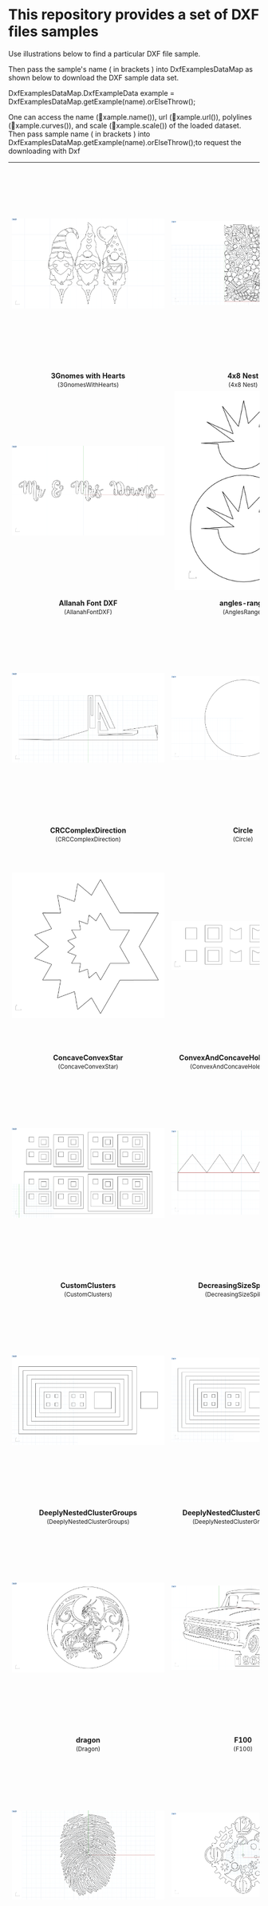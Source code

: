 # This repository provides a set of DXF files samples

Use illustrations below to find a particular DXF file sample.

Then pass the sample's name ( in brackets ) into DxfExamplesDataMap as shown below to download the DXF sample data set.

DxfExamplesDataMap.DxfExampleData example = DxfExamplesDataMap.getExample(name).orElseThrow();

One can access the name (xample.name()), url (xample.url()), polylines (xample.curves()), and scale (xample.scale()) of the loaded dataset.
Then pass sample name ( in brackets ) into DxfExamplesDataMap.getExample(name).orElseThrow();to request the downloading with Dxf

<table>
<tr>
    <td align="center" valign="bottom" style="width:50%">
      <div style="height:400px; display:flex; align-items:center; justify-content:center">
        <img src="https://raw.githubusercontent.com/ivanshuba/dxf-samples/master/3GnomesWithHearts/3Gnomes%20with%20Hearts.png" alt="3Gnomes with Hearts" style="max-height:400px; max-width:100%; object-fit:contain">
      </div>
      <br>
      <b>3Gnomes with Hearts</b><br>
      <small>(3GnomesWithHearts)</small>
    </td>
    <td align="center" valign="bottom" style="width:50%">
      <div style="height:400px; display:flex; align-items:center; justify-content:center">
        <img src="https://raw.githubusercontent.com/ivanshuba/dxf-samples/master/4x8%20Nest/4x8%20Nest.png" alt="4x8 Nest" style="max-height:400px; max-width:100%; object-fit:contain">
      </div>
      <br>
      <b>4x8 Nest</b><br>
      <small>(4x8 Nest)</small>
    </td>
</tr>
<tr>
    <td align="center" valign="bottom" style="width:50%">
      <div style="height:400px; display:flex; align-items:center; justify-content:center">
        <img src="https://raw.githubusercontent.com/ivanshuba/dxf-samples/master/AllanahFontDXF/Allanah%20Font%20DXF.png" alt="Allanah Font DXF" style="max-height:400px; max-width:100%; object-fit:contain">
      </div>
      <br>
      <b>Allanah Font DXF</b><br>
      <small>(AllanahFontDXF)</small>
    </td>
    <td align="center" valign="bottom" style="width:50%">
      <div style="height:400px; display:flex; align-items:center; justify-content:center">
        <img src="https://raw.githubusercontent.com/ivanshuba/dxf-samples/master/AnglesRange/angles-range.png" alt="angles-range" style="max-height:400px; max-width:100%; object-fit:contain">
      </div>
      <br>
      <b>angles-range</b><br>
      <small>(AnglesRange)</small>
    </td>
</tr>
<tr>
    <td align="center" valign="bottom" style="width:50%">
      <div style="height:400px; display:flex; align-items:center; justify-content:center">
        <img src="https://raw.githubusercontent.com/ivanshuba/dxf-samples/master/CRCComplexDirection/CRCComplexDirection.png" alt="CRCComplexDirection" style="max-height:400px; max-width:100%; object-fit:contain">
      </div>
      <br>
      <b>CRCComplexDirection</b><br>
      <small>(CRCComplexDirection)</small>
    </td>
    <td align="center" valign="bottom" style="width:50%">
      <div style="height:400px; display:flex; align-items:center; justify-content:center">
        <img src="https://raw.githubusercontent.com/ivanshuba/dxf-samples/master/Circle/Circle.png" alt="Circle" style="max-height:400px; max-width:100%; object-fit:contain">
      </div>
      <br>
      <b>Circle</b><br>
      <small>(Circle)</small>
    </td>
</tr>
<tr>
    <td align="center" valign="bottom" style="width:50%">
      <div style="height:400px; display:flex; align-items:center; justify-content:center">
        <img src="https://raw.githubusercontent.com/ivanshuba/dxf-samples/master/ConcaveConvexStar/ConcaveConvexStar.png" alt="ConcaveConvexStar" style="max-height:400px; max-width:100%; object-fit:contain">
      </div>
      <br>
      <b>ConcaveConvexStar</b><br>
      <small>(ConcaveConvexStar)</small>
    </td>
    <td align="center" valign="bottom" style="width:50%">
      <div style="height:400px; display:flex; align-items:center; justify-content:center">
        <img src="https://raw.githubusercontent.com/ivanshuba/dxf-samples/master/ConvexAndConcaveHolesAndIslands/ConvexAndConcaveHolesAndIslands.png" alt="ConvexAndConcaveHolesAndIslands" style="max-height:400px; max-width:100%; object-fit:contain">
      </div>
      <br>
      <b>ConvexAndConcaveHolesAndIslands</b><br>
      <small>(ConvexAndConcaveHolesAndIslands)</small>
    </td>
</tr>
<tr>
    <td align="center" valign="bottom" style="width:50%">
      <div style="height:400px; display:flex; align-items:center; justify-content:center">
        <img src="https://raw.githubusercontent.com/ivanshuba/dxf-samples/master/CustomClusters/CustomClusters.png" alt="CustomClusters" style="max-height:400px; max-width:100%; object-fit:contain">
      </div>
      <br>
      <b>CustomClusters</b><br>
      <small>(CustomClusters)</small>
    </td>
    <td align="center" valign="bottom" style="width:50%">
      <div style="height:400px; display:flex; align-items:center; justify-content:center">
        <img src="https://raw.githubusercontent.com/ivanshuba/dxf-samples/master/DecreasingSizeSpikeBand/DecreasingSizeSpikeBand.png" alt="DecreasingSizeSpikeBand" style="max-height:400px; max-width:100%; object-fit:contain">
      </div>
      <br>
      <b>DecreasingSizeSpikeBand</b><br>
      <small>(DecreasingSizeSpikeBand)</small>
    </td>
</tr>
<tr>
    <td align="center" valign="bottom" style="width:50%">
      <div style="height:400px; display:flex; align-items:center; justify-content:center">
        <img src="https://raw.githubusercontent.com/ivanshuba/dxf-samples/master/DeeplyNestedClusterGroups/DeeplyNestedClusterGroups.png" alt="DeeplyNestedClusterGroups" style="max-height:400px; max-width:100%; object-fit:contain">
      </div>
      <br>
      <b>DeeplyNestedClusterGroups</b><br>
      <small>(DeeplyNestedClusterGroups)</small>
    </td>
    <td align="center" valign="bottom" style="width:50%">
      <div style="height:400px; display:flex; align-items:center; justify-content:center">
        <img src="https://raw.githubusercontent.com/ivanshuba/dxf-samples/master/DeeplyNestedClusterGroups_Holes/DeeplyNestedClusterGroups_Holes.png" alt="DeeplyNestedClusterGroups_Holes" style="max-height:400px; max-width:100%; object-fit:contain">
      </div>
      <br>
      <b>DeeplyNestedClusterGroups_Holes</b><br>
      <small>(DeeplyNestedClusterGroups_Holes)</small>
    </td>
</tr>
<tr>
    <td align="center" valign="bottom" style="width:50%">
      <div style="height:400px; display:flex; align-items:center; justify-content:center">
        <img src="https://raw.githubusercontent.com/ivanshuba/dxf-samples/master/Dragon/dragon.png" alt="dragon" style="max-height:400px; max-width:100%; object-fit:contain">
      </div>
      <br>
      <b>dragon</b><br>
      <small>(Dragon)</small>
    </td>
    <td align="center" valign="bottom" style="width:50%">
      <div style="height:400px; display:flex; align-items:center; justify-content:center">
        <img src="https://raw.githubusercontent.com/ivanshuba/dxf-samples/master/F100/F100.png" alt="F100" style="max-height:400px; max-width:100%; object-fit:contain">
      </div>
      <br>
      <b>F100</b><br>
      <small>(F100)</small>
    </td>
</tr>
<tr>
    <td align="center" valign="bottom" style="width:50%">
      <div style="height:400px; display:flex; align-items:center; justify-content:center">
        <img src="https://raw.githubusercontent.com/ivanshuba/dxf-samples/master/FINGERPRINT/FINGERPRINT.png" alt="FINGERPRINT" style="max-height:400px; max-width:100%; object-fit:contain">
      </div>
      <br>
      <b>FINGERPRINT</b><br>
      <small>(FINGERPRINT)</small>
    </td>
    <td align="center" valign="bottom" style="width:50%">
      <div style="height:400px; display:flex; align-items:center; justify-content:center">
        <img src="https://raw.githubusercontent.com/ivanshuba/dxf-samples/master/FogaskerekClock/Fogaskerek_Clock.png" alt="Fogaskerek_Clock" style="max-height:400px; max-width:100%; object-fit:contain">
      </div>
      <br>
      <b>Fogaskerek_Clock</b><br>
      <small>(FogaskerekClock)</small>
    </td>
</tr>
<tr>
    <td align="center" valign="bottom" style="width:50%">
      <div style="height:400px; display:flex; align-items:center; justify-content:center">
        <img src="https://raw.githubusercontent.com/ivanshuba/dxf-samples/master/FourSeparateClusters/FourSeparateClusters.png" alt="FourSeparateClusters" style="max-height:400px; max-width:100%; object-fit:contain">
      </div>
      <br>
      <b>FourSeparateClusters</b><br>
      <small>(FourSeparateClusters)</small>
    </td>
    <td align="center" valign="bottom" style="width:50%">
      <div style="height:400px; display:flex; align-items:center; justify-content:center">
        <img src="https://raw.githubusercontent.com/ivanshuba/dxf-samples/master/FullEllipse/full_ellipse.png" alt="full_ellipse" style="max-height:400px; max-width:100%; object-fit:contain">
      </div>
      <br>
      <b>full_ellipse</b><br>
      <small>(FullEllipse)</small>
    </td>
</tr>
<tr>
    <td align="center" valign="bottom" style="width:50%">
      <div style="height:400px; display:flex; align-items:center; justify-content:center">
        <img src="https://raw.githubusercontent.com/ivanshuba/dxf-samples/master/Gather3/Gather3.png" alt="Gather3" style="max-height:400px; max-width:100%; object-fit:contain">
      </div>
      <br>
      <b>Gather3</b><br>
      <small>(Gather3)</small>
    </td>
    <td align="center" valign="bottom" style="width:50%">
      <div style="height:400px; display:flex; align-items:center; justify-content:center">
        <img src="https://raw.githubusercontent.com/ivanshuba/dxf-samples/master/Gear/Gear.png" alt="Gear" style="max-height:400px; max-width:100%; object-fit:contain">
      </div>
      <br>
      <b>Gear</b><br>
      <small>(Gear)</small>
    </td>
</tr>
<tr>
    <td align="center" valign="bottom" style="width:50%">
      <div style="height:400px; display:flex; align-items:center; justify-content:center">
        <img src="https://raw.githubusercontent.com/ivanshuba/dxf-samples/master/GradualAngleChange/gradual-angle-change.png" alt="gradual-angle-change" style="max-height:400px; max-width:100%; object-fit:contain">
      </div>
      <br>
      <b>gradual-angle-change</b><br>
      <small>(GradualAngleChange)</small>
    </td>
    <td align="center" valign="bottom" style="width:50%">
      <div style="height:400px; display:flex; align-items:center; justify-content:center">
        <img src="https://raw.githubusercontent.com/ivanshuba/dxf-samples/master/HorseFarmNoFence/HorseFarmNoFence.png" alt="HorseFarmNoFence" style="max-height:400px; max-width:100%; object-fit:contain">
      </div>
      <br>
      <b>HorseFarmNoFence</b><br>
      <small>(HorseFarmNoFence)</small>
    </td>
</tr>
<tr>
    <td align="center" valign="bottom" style="width:50%">
      <div style="height:400px; display:flex; align-items:center; justify-content:center">
        <img src="https://raw.githubusercontent.com/ivanshuba/dxf-samples/master/IncreasingSizeFitTest/IncreasingSizeFitTest.png" alt="IncreasingSizeFitTest" style="max-height:400px; max-width:100%; object-fit:contain">
      </div>
      <br>
      <b>IncreasingSizeFitTest</b><br>
      <small>(IncreasingSizeFitTest)</small>
    </td>
    <td align="center" valign="bottom" style="width:50%">
      <div style="height:400px; display:flex; align-items:center; justify-content:center">
        <img src="https://raw.githubusercontent.com/ivanshuba/dxf-samples/master/InterestingCusps/interesting-cusps.png" alt="interesting-cusps" style="max-height:400px; max-width:100%; object-fit:contain">
      </div>
      <br>
      <b>interesting-cusps</b><br>
      <small>(InterestingCusps)</small>
    </td>
</tr>
<tr>
    <td align="center" valign="bottom" style="width:50%">
      <div style="height:400px; display:flex; align-items:center; justify-content:center">
        <img src="https://raw.githubusercontent.com/ivanshuba/dxf-samples/master/InwardArcBox/InwardArcBox.png" alt="InwardArcBox" style="max-height:400px; max-width:100%; object-fit:contain">
      </div>
      <br>
      <b>InwardArcBox</b><br>
      <small>(InwardArcBox)</small>
    </td>
    <td align="center" valign="bottom" style="width:50%">
      <div style="height:400px; display:flex; align-items:center; justify-content:center">
        <img src="https://raw.githubusercontent.com/ivanshuba/dxf-samples/master/JingleBellBlank/jinglebell%20blank.png" alt="jinglebell blank" style="max-height:400px; max-width:100%; object-fit:contain">
      </div>
      <br>
      <b>jinglebell blank</b><br>
      <small>(JingleBellBlank)</small>
    </td>
</tr>
<tr>
    <td align="center" valign="bottom" style="width:50%">
      <div style="height:400px; display:flex; align-items:center; justify-content:center">
        <img src="https://raw.githubusercontent.com/ivanshuba/dxf-samples/master/LargerLinearSelfIntersection/LargerLinearSelfIntersection.png" alt="LargerLinearSelfIntersection" style="max-height:400px; max-width:100%; object-fit:contain">
      </div>
      <br>
      <b>LargerLinearSelfIntersection</b><br>
      <small>(LargerLinearSelfIntersection)</small>
    </td>
    <td align="center" valign="bottom" style="width:50%">
      <div style="height:400px; display:flex; align-items:center; justify-content:center">
        <img src="https://raw.githubusercontent.com/ivanshuba/dxf-samples/master/Minimal-intersection-two-squares/Minimal-intersection-two-squares.png" alt="Minimal-intersection-two-squares" style="max-height:400px; max-width:100%; object-fit:contain">
      </div>
      <br>
      <b>Minimal-intersection-two-squares</b><br>
      <small>(Minimal-intersection-two-squares)</small>
    </td>
</tr>
<tr>
    <td align="center" valign="bottom" style="width:50%">
      <div style="height:400px; display:flex; align-items:center; justify-content:center">
        <img src="https://raw.githubusercontent.com/ivanshuba/dxf-samples/master/NestTest/NestTest.png" alt="NestTest" style="max-height:400px; max-width:100%; object-fit:contain">
      </div>
      <br>
      <b>NestTest</b><br>
      <small>(NestTest)</small>
    </td>
    <td align="center" valign="bottom" style="width:50%">
      <div style="height:400px; display:flex; align-items:center; justify-content:center">
        <img src="https://raw.githubusercontent.com/ivanshuba/dxf-samples/master/NestedClusterGroups/NestedClusterGroups.png" alt="NestedClusterGroups" style="max-height:400px; max-width:100%; object-fit:contain">
      </div>
      <br>
      <b>NestedClusterGroups</b><br>
      <small>(NestedClusterGroups)</small>
    </td>
</tr>
<tr>
    <td align="center" valign="bottom" style="width:50%">
      <div style="height:400px; display:flex; align-items:center; justify-content:center">
        <img src="https://raw.githubusercontent.com/ivanshuba/dxf-samples/master/NestedClusterGroups_Polylines/NestedClusterGroups_Polylines.png" alt="NestedClusterGroups_Polylines" style="max-height:400px; max-width:100%; object-fit:contain">
      </div>
      <br>
      <b>NestedClusterGroups_Polylines</b><br>
      <small>(NestedClusterGroups_Polylines)</small>
    </td>
    <td align="center" valign="bottom" style="width:50%">
      <div style="height:400px; display:flex; align-items:center; justify-content:center">
        <img src="https://raw.githubusercontent.com/ivanshuba/dxf-samples/master/OffsetSelfIntersect-small/OffsetSelfIntersect-small.png" alt="OffsetSelfIntersect-small" style="max-height:400px; max-width:100%; object-fit:contain">
      </div>
      <br>
      <b>OffsetSelfIntersect-small</b><br>
      <small>(OffsetSelfIntersect-small)</small>
    </td>
</tr>
<tr>
    <td align="center" valign="bottom" style="width:50%">
      <div style="height:400px; display:flex; align-items:center; justify-content:center">
        <img src="https://raw.githubusercontent.com/ivanshuba/dxf-samples/master/OffsetTest/OffsetTest.png" alt="OffsetTest" style="max-height:400px; max-width:100%; object-fit:contain">
      </div>
      <br>
      <b>OffsetTest</b><br>
      <small>(OffsetTest)</small>
    </td>
    <td align="center" valign="bottom" style="width:50%">
      <div style="height:400px; display:flex; align-items:center; justify-content:center">
        <img src="https://raw.githubusercontent.com/ivanshuba/dxf-samples/master/OffsetestOneMoonDollAndAngled/OffsetTest_one_moon_doll_and_angled.png" alt="OffsetTest_one_moon_doll_and_angled" style="max-height:400px; max-width:100%; object-fit:contain">
      </div>
      <br>
      <b>OffsetTest_one_moon_doll_and_angled</b><br>
      <small>(OffsetestOneMoonDollAndAngled)</small>
    </td>
</tr>
<tr>
    <td align="center" valign="bottom" style="width:50%">
      <div style="height:400px; display:flex; align-items:center; justify-content:center">
        <img src="https://raw.githubusercontent.com/ivanshuba/dxf-samples/master/Pinapple/Pinapple.png" alt="Pinapple" style="max-height:400px; max-width:100%; object-fit:contain">
      </div>
      <br>
      <b>Pinapple</b><br>
      <small>(Pinapple)</small>
    </td>
    <td align="center" valign="bottom" style="width:50%">
      <div style="height:400px; display:flex; align-items:center; justify-content:center">
        <img src="https://raw.githubusercontent.com/ivanshuba/dxf-samples/master/Pineapple-outer-splines/Pineapple-outer-splines.png" alt="Pineapple-outer-splines" style="max-height:400px; max-width:100%; object-fit:contain">
      </div>
      <br>
      <b>Pineapple-outer-splines</b><br>
      <small>(Pineapple-outer-splines)</small>
    </td>
</tr>
<tr>
    <td align="center" valign="bottom" style="width:50%">
      <div style="height:400px; display:flex; align-items:center; justify-content:center">
        <img src="https://raw.githubusercontent.com/ivanshuba/dxf-samples/master/RoundedRectangleInside/RoundedRectangleInside.png" alt="RoundedRectangleInside" style="max-height:400px; max-width:100%; object-fit:contain">
      </div>
      <br>
      <b>RoundedRectangleInside</b><br>
      <small>(RoundedRectangleInside)</small>
    </td>
    <td align="center" valign="bottom" style="width:50%">
      <div style="height:400px; display:flex; align-items:center; justify-content:center">
        <img src="https://raw.githubusercontent.com/ivanshuba/dxf-samples/master/SelfTouch/SelfTouch.png" alt="SelfTouch" style="max-height:400px; max-width:100%; object-fit:contain">
      </div>
      <br>
      <b>SelfTouch</b><br>
      <small>(SelfTouch)</small>
    </td>
</tr>
<tr>
    <td align="center" valign="bottom" style="width:50%">
      <div style="height:400px; display:flex; align-items:center; justify-content:center">
        <img src="https://raw.githubusercontent.com/ivanshuba/dxf-samples/master/SharpTriangle/Sharp-triangle.png" alt="Sharp-triangle" style="max-height:400px; max-width:100%; object-fit:contain">
      </div>
      <br>
      <b>Sharp-triangle</b><br>
      <small>(SharpTriangle)</small>
    </td>
    <td align="center" valign="bottom" style="width:50%">
      <div style="height:400px; display:flex; align-items:center; justify-content:center">
        <img src="https://raw.githubusercontent.com/ivanshuba/dxf-samples/master/SimpleHole/SimpleHole.png" alt="SimpleHole" style="max-height:400px; max-width:100%; object-fit:contain">
      </div>
      <br>
      <b>SimpleHole</b><br>
      <small>(SimpleHole)</small>
    </td>
</tr>
<tr>
    <td align="center" valign="bottom" style="width:50%">
      <div style="height:400px; display:flex; align-items:center; justify-content:center">
        <img src="https://raw.githubusercontent.com/ivanshuba/dxf-samples/master/SimpleRect_70x10_OneDuplicateLineAtTop/SimpleRect_70x10_OneDuplicateLineAtTop.png" alt="SimpleRect_70x10_OneDuplicateLineAtTop" style="max-height:400px; max-width:100%; object-fit:contain">
      </div>
      <br>
      <b>SimpleRect_70x10_OneDuplicateLineAtTop</b><br>
      <small>(SimpleRect_70x10_OneDuplicateLineAtTop)</small>
    </td>
    <td align="center" valign="bottom" style="width:50%">
      <div style="height:400px; display:flex; align-items:center; justify-content:center">
        <img src="https://raw.githubusercontent.com/ivanshuba/dxf-samples/master/SimpleRect_70x10_WithHole/SimpleRect_70x10_WithHole.png" alt="SimpleRect_70x10_WithHole" style="max-height:400px; max-width:100%; object-fit:contain">
      </div>
      <br>
      <b>SimpleRect_70x10_WithHole</b><br>
      <small>(SimpleRect_70x10_WithHole)</small>
    </td>
</tr>
<tr>
    <td align="center" valign="bottom" style="width:50%">
      <div style="height:400px; display:flex; align-items:center; justify-content:center">
        <img src="https://raw.githubusercontent.com/ivanshuba/dxf-samples/master/SimpleSelfIntersection/SimpleSelfIntersection.png" alt="SimpleSelfIntersection" style="max-height:400px; max-width:100%; object-fit:contain">
      </div>
      <br>
      <b>SimpleSelfIntersection</b><br>
      <small>(SimpleSelfIntersection)</small>
    </td>
    <td align="center" valign="bottom" style="width:50%">
      <div style="height:400px; display:flex; align-items:center; justify-content:center">
        <img src="https://raw.githubusercontent.com/ivanshuba/dxf-samples/master/SimpleSort/SimpleSort.png" alt="SimpleSort" style="max-height:400px; max-width:100%; object-fit:contain">
      </div>
      <br>
      <b>SimpleSort</b><br>
      <small>(SimpleSort)</small>
    </td>
</tr>
<tr>
    <td align="center" valign="bottom" style="width:50%">
      <div style="height:400px; display:flex; align-items:center; justify-content:center">
        <img src="https://raw.githubusercontent.com/ivanshuba/dxf-samples/master/SimpleSquare_2500_OneDuplicateLineAtTop/SimpleSquare_2500_OneDuplicateLineAtTop.png" alt="SimpleSquare_2500_OneDuplicateLineAtTop" style="max-height:400px; max-width:100%; object-fit:contain">
      </div>
      <br>
      <b>SimpleSquare_2500_OneDuplicateLineAtTop</b><br>
      <small>(SimpleSquare_2500_OneDuplicateLineAtTop)</small>
    </td>
    <td align="center" valign="bottom" style="width:50%">
      <div style="height:400px; display:flex; align-items:center; justify-content:center">
        <img src="https://raw.githubusercontent.com/ivanshuba/dxf-samples/master/SimpleSquare_25_OneDuplicateLineAtTop/SimpleSquare_25_OneDuplicateLineAtTop.png" alt="SimpleSquare_25_OneDuplicateLineAtTop" style="max-height:400px; max-width:100%; object-fit:contain">
      </div>
      <br>
      <b>SimpleSquare_25_OneDuplicateLineAtTop</b><br>
      <small>(SimpleSquare_25_OneDuplicateLineAtTop)</small>
    </td>
</tr>
<tr>
    <td align="center" valign="bottom" style="width:50%">
      <div style="height:400px; display:flex; align-items:center; justify-content:center">
        <img src="https://raw.githubusercontent.com/ivanshuba/dxf-samples/master/SimpleSquare_5_OneDuplicateLineAtTop/SimpleSquare_5_OneDuplicateLineAtTop.png" alt="SimpleSquare_5_OneDuplicateLineAtTop" style="max-height:400px; max-width:100%; object-fit:contain">
      </div>
      <br>
      <b>SimpleSquare_5_OneDuplicateLineAtTop</b><br>
      <small>(SimpleSquare_5_OneDuplicateLineAtTop)</small>
    </td>
    <td align="center" valign="bottom" style="width:50%">
      <div style="height:400px; display:flex; align-items:center; justify-content:center">
        <img src="https://raw.githubusercontent.com/ivanshuba/dxf-samples/master/SimpleSquare_OneDuplicateLineAtTop/SimpleSquare_OneDuplicateLineAtTop.png" alt="SimpleSquare_OneDuplicateLineAtTop" style="max-height:400px; max-width:100%; object-fit:contain">
      </div>
      <br>
      <b>SimpleSquare_OneDuplicateLineAtTop</b><br>
      <small>(SimpleSquare_OneDuplicateLineAtTop)</small>
    </td>
</tr>
<tr>
    <td align="center" valign="bottom" style="width:50%">
      <div style="height:400px; display:flex; align-items:center; justify-content:center">
        <img src="https://raw.githubusercontent.com/ivanshuba/dxf-samples/master/SimplestNarrowBand/SimplestNarrowBand.png" alt="SimplestNarrowBand" style="max-height:400px; max-width:100%; object-fit:contain">
      </div>
      <br>
      <b>SimplestNarrowBand</b><br>
      <small>(SimplestNarrowBand)</small>
    </td>
    <td align="center" valign="bottom" style="width:50%">
      <div style="height:400px; display:flex; align-items:center; justify-content:center">
        <img src="https://raw.githubusercontent.com/ivanshuba/dxf-samples/master/SimplestRoundNarrowBend/SimplestRoundNarrowBend.png" alt="SimplestRoundNarrowBend" style="max-height:400px; max-width:100%; object-fit:contain">
      </div>
      <br>
      <b>SimplestRoundNarrowBend</b><br>
      <small>(SimplestRoundNarrowBend)</small>
    </td>
</tr>
<tr>
    <td align="center" valign="bottom" style="width:50%">
      <div style="height:400px; display:flex; align-items:center; justify-content:center">
        <img src="https://raw.githubusercontent.com/ivanshuba/dxf-samples/master/SimplestSort/SimplestSort.png" alt="SimplestSort" style="max-height:400px; max-width:100%; object-fit:contain">
      </div>
      <br>
      <b>SimplestSort</b><br>
      <small>(SimplestSort)</small>
    </td>
    <td align="center" valign="bottom" style="width:50%">
      <div style="height:400px; display:flex; align-items:center; justify-content:center">
        <img src="https://raw.githubusercontent.com/ivanshuba/dxf-samples/master/SingleLinearSelfIntersection/SingleLinearSelfIntersection.png" alt="SingleLinearSelfIntersection" style="max-height:400px; max-width:100%; object-fit:contain">
      </div>
      <br>
      <b>SingleLinearSelfIntersection</b><br>
      <small>(SingleLinearSelfIntersection)</small>
    </td>
</tr>
<tr>
    <td align="center" valign="bottom" style="width:50%">
      <div style="height:400px; display:flex; align-items:center; justify-content:center">
        <img src="https://raw.githubusercontent.com/ivanshuba/dxf-samples/master/SingleSpline/SingleSpline.png" alt="SingleSpline" style="max-height:400px; max-width:100%; object-fit:contain">
      </div>
      <br>
      <b>SingleSpline</b><br>
      <small>(SingleSpline)</small>
    </td>
    <td align="center" valign="bottom" style="width:50%">
      <div style="height:400px; display:flex; align-items:center; justify-content:center">
        <img src="https://raw.githubusercontent.com/ivanshuba/dxf-samples/master/SingleSpline2/SingleSpline2.png" alt="SingleSpline2" style="max-height:400px; max-width:100%; object-fit:contain">
      </div>
      <br>
      <b>SingleSpline2</b><br>
      <small>(SingleSpline2)</small>
    </td>
</tr>
<tr>
    <td align="center" valign="bottom" style="width:50%">
      <div style="height:400px; display:flex; align-items:center; justify-content:center">
        <img src="https://raw.githubusercontent.com/ivanshuba/dxf-samples/master/SingleSplineCorner/SingleSplineCorner.png" alt="SingleSplineCorner" style="max-height:400px; max-width:100%; object-fit:contain">
      </div>
      <br>
      <b>SingleSplineCorner</b><br>
      <small>(SingleSplineCorner)</small>
    </td>
    <td align="center" valign="bottom" style="width:50%">
      <div style="height:400px; display:flex; align-items:center; justify-content:center">
        <img src="https://raw.githubusercontent.com/ivanshuba/dxf-samples/master/SingleSquare10mm/SingleSquare10mm.png" alt="SingleSquare10mm" style="max-height:400px; max-width:100%; object-fit:contain">
      </div>
      <br>
      <b>SingleSquare10mm</b><br>
      <small>(SingleSquare10mm)</small>
    </td>
</tr>
<tr>
    <td align="center" valign="bottom" style="width:50%">
      <div style="height:400px; display:flex; align-items:center; justify-content:center">
        <img src="https://raw.githubusercontent.com/ivanshuba/dxf-samples/master/SortHoles16/SortHoles16.png" alt="SortHoles16" style="max-height:400px; max-width:100%; object-fit:contain">
      </div>
      <br>
      <b>SortHoles16</b><br>
      <small>(SortHoles16)</small>
    </td>
    <td align="center" valign="bottom" style="width:50%">
      <div style="height:400px; display:flex; align-items:center; justify-content:center">
        <img src="https://raw.githubusercontent.com/ivanshuba/dxf-samples/master/SortHolesCWCCWNegativeQuarter/SortHolesCWCCWNegativeQuarter.png" alt="SortHolesCWCCWNegativeQuarter" style="max-height:400px; max-width:100%; object-fit:contain">
      </div>
      <br>
      <b>SortHolesCWCCWNegativeQuarter</b><br>
      <small>(SortHolesCWCCWNegativeQuarter)</small>
    </td>
</tr>
<tr>
    <td align="center" valign="bottom" style="width:50%">
      <div style="height:400px; display:flex; align-items:center; justify-content:center">
        <img src="https://raw.githubusercontent.com/ivanshuba/dxf-samples/master/SquareAndCircle/square-and-circle.png" alt="square-and-circle" style="max-height:400px; max-width:100%; object-fit:contain">
      </div>
      <br>
      <b>square-and-circle</b><br>
      <small>(SquareAndCircle)</small>
    </td>
    <td align="center" valign="bottom" style="width:50%">
      <div style="height:400px; display:flex; align-items:center; justify-content:center">
        <img src="https://raw.githubusercontent.com/ivanshuba/dxf-samples/master/SquareWithCircleHoleSimpleR12/SquareWithCircleHoleSimpleR12.png" alt="SquareWithCircleHoleSimpleR12" style="max-height:400px; max-width:100%; object-fit:contain">
      </div>
      <br>
      <b>SquareWithCircleHoleSimpleR12</b><br>
      <small>(SquareWithCircleHoleSimpleR12)</small>
    </td>
</tr>
<tr>
    <td align="center" valign="bottom" style="width:50%">
      <div style="height:400px; display:flex; align-items:center; justify-content:center">
        <img src="https://raw.githubusercontent.com/ivanshuba/dxf-samples/master/SquareWithOpenAndClosedCurves/square-with-open-and-closed-curves.png" alt="square-with-open-and-closed-curves" style="max-height:400px; max-width:100%; object-fit:contain">
      </div>
      <br>
      <b>square-with-open-and-closed-curves</b><br>
      <small>(SquareWithOpenAndClosedCurves)</small>
    </td>
    <td align="center" valign="bottom" style="width:50%">
      <div style="height:400px; display:flex; align-items:center; justify-content:center">
        <img src="https://raw.githubusercontent.com/ivanshuba/dxf-samples/master/SquareWithOpenCurve/square-with-open-curve.png" alt="square-with-open-curve" style="max-height:400px; max-width:100%; object-fit:contain">
      </div>
      <br>
      <b>square-with-open-curve</b><br>
      <small>(SquareWithOpenCurve)</small>
    </td>
</tr>
<tr>
    <td align="center" valign="bottom" style="width:50%">
      <div style="height:400px; display:flex; align-items:center; justify-content:center">
        <img src="https://raw.githubusercontent.com/ivanshuba/dxf-samples/master/SquareWithSquareHole/SquareWithSquareHole.png" alt="SquareWithSquareHole" style="max-height:400px; max-width:100%; object-fit:contain">
      </div>
      <br>
      <b>SquareWithSquareHole</b><br>
      <small>(SquareWithSquareHole)</small>
    </td>
    <td align="center" valign="bottom" style="width:50%">
      <div style="height:400px; display:flex; align-items:center; justify-content:center">
        <img src="https://raw.githubusercontent.com/ivanshuba/dxf-samples/master/SquaresInternalCusps/squares-internal-cusps.png" alt="squares-internal-cusps" style="max-height:400px; max-width:100%; object-fit:contain">
      </div>
      <br>
      <b>squares-internal-cusps</b><br>
      <small>(SquaresInternalCusps)</small>
    </td>
</tr>
<tr>
    <td align="center" valign="bottom" style="width:50%">
      <div style="height:400px; display:flex; align-items:center; justify-content:center">
        <img src="https://raw.githubusercontent.com/ivanshuba/dxf-samples/master/SymmetricLoops/SymmetricLoops.png" alt="SymmetricLoops" style="max-height:400px; max-width:100%; object-fit:contain">
      </div>
      <br>
      <b>SymmetricLoops</b><br>
      <small>(SymmetricLoops)</small>
    </td>
    <td align="center" valign="bottom" style="width:50%">
      <div style="height:400px; display:flex; align-items:center; justify-content:center">
        <img src="https://raw.githubusercontent.com/ivanshuba/dxf-samples/master/TestTopper2/TestTopper2.png" alt="TestTopper2" style="max-height:400px; max-width:100%; object-fit:contain">
      </div>
      <br>
      <b>TestTopper2</b><br>
      <small>(TestTopper2)</small>
    </td>
</tr>
<tr>
    <td align="center" valign="bottom" style="width:50%">
      <div style="height:400px; display:flex; align-items:center; justify-content:center">
        <img src="https://raw.githubusercontent.com/ivanshuba/dxf-samples/master/TestTopper2_O_letter/TestTopper2_O_letter.png" alt="TestTopper2_O_letter" style="max-height:400px; max-width:100%; object-fit:contain">
      </div>
      <br>
      <b>TestTopper2_O_letter</b><br>
      <small>(TestTopper2_O_letter)</small>
    </td>
    <td align="center" valign="bottom" style="width:50%">
      <div style="height:400px; display:flex; align-items:center; justify-content:center">
        <img src="https://raw.githubusercontent.com/ivanshuba/dxf-samples/master/ThisIsWhereTheChildrenLive/this%20is%20where%20children%20live.png" alt="this is where children live" style="max-height:400px; max-width:100%; object-fit:contain">
      </div>
      <br>
      <b>this is where children live</b><br>
      <small>(ThisIsWhereTheChildrenLive)</small>
    </td>
</tr>
<tr>
    <td align="center" valign="bottom" style="width:50%">
      <div style="height:400px; display:flex; align-items:center; justify-content:center">
        <img src="https://raw.githubusercontent.com/ivanshuba/dxf-samples/master/TigletFile/Tiglet%20File.png" alt="Tiglet File" style="max-height:400px; max-width:100%; object-fit:contain">
      </div>
      <br>
      <b>Tiglet File</b><br>
      <small>(TigletFile)</small>
    </td>
    <td align="center" valign="bottom" style="width:50%">
      <div style="height:400px; display:flex; align-items:center; justify-content:center">
        <img src="https://raw.githubusercontent.com/ivanshuba/dxf-samples/master/TwoNestedClusterGroups/TwoNestedClusterGroups.png" alt="TwoNestedClusterGroups" style="max-height:400px; max-width:100%; object-fit:contain">
      </div>
      <br>
      <b>TwoNestedClusterGroups</b><br>
      <small>(TwoNestedClusterGroups)</small>
    </td>
</tr>
<tr>
    <td align="center" valign="bottom" style="width:50%">
      <div style="height:400px; display:flex; align-items:center; justify-content:center">
        <img src="https://raw.githubusercontent.com/ivanshuba/dxf-samples/master/TwoNestedClusterGroups_Rotated/TwoNestedClusterGroups_Rotated.png" alt="TwoNestedClusterGroups_Rotated" style="max-height:400px; max-width:100%; object-fit:contain">
      </div>
      <br>
      <b>TwoNestedClusterGroups_Rotated</b><br>
      <small>(TwoNestedClusterGroups_Rotated)</small>
    </td>
    <td align="center" valign="bottom" style="width:50%">
      <div style="height:400px; display:flex; align-items:center; justify-content:center">
        <img src="https://raw.githubusercontent.com/ivanshuba/dxf-samples/master/TwoSeparateClusters/TwoSeparateClusters.png" alt="TwoSeparateClusters" style="max-height:400px; max-width:100%; object-fit:contain">
      </div>
      <br>
      <b>TwoSeparateClusters</b><br>
      <small>(TwoSeparateClusters)</small>
    </td>
</tr>
<tr>
    <td align="center" valign="bottom" style="width:50%">
      <div style="height:400px; display:flex; align-items:center; justify-content:center">
        <img src="https://raw.githubusercontent.com/ivanshuba/dxf-samples/master/UShapedOpenPolyline/UShapedOpenPolyline.png" alt="UShapedOpenPolyline" style="max-height:400px; max-width:100%; object-fit:contain">
      </div>
      <br>
      <b>UShapedOpenPolyline</b><br>
      <small>(UShapedOpenPolyline)</small>
    </td>
    <td align="center" valign="bottom" style="width:50%">
      <div style="height:400px; display:flex; align-items:center; justify-content:center">
        <img src="https://raw.githubusercontent.com/ivanshuba/dxf-samples/master/VariousCircularCuspsOneAsHole/various-circular-cusps-one-as-hole.png" alt="various-circular-cusps-one-as-hole" style="max-height:400px; max-width:100%; object-fit:contain">
      </div>
      <br>
      <b>various-circular-cusps-one-as-hole</b><br>
      <small>(VariousCircularCuspsOneAsHole)</small>
    </td>
</tr>
<tr>
    <td align="center" valign="bottom" style="width:50%">
      <div style="height:400px; display:flex; align-items:center; justify-content:center">
        <img src="https://raw.githubusercontent.com/ivanshuba/dxf-samples/master/VesaMount/Vesa%20Mount.png" alt="Vesa Mount" style="max-height:400px; max-width:100%; object-fit:contain">
      </div>
      <br>
      <b>Vesa Mount</b><br>
      <small>(VesaMount)</small>
    </td>
    <td align="center" valign="bottom" style="width:50%">
      <div style="height:400px; display:flex; align-items:center; justify-content:center">
        <img src="https://raw.githubusercontent.com/ivanshuba/dxf-samples/master/circle-in-square/circle-in-square.png" alt="circle-in-square" style="max-height:400px; max-width:100%; object-fit:contain">
      </div>
      <br>
      <b>circle-in-square</b><br>
      <small>(circle-in-square)</small>
    </td>
</tr>
<tr>
    <td align="center" valign="bottom" style="width:50%">
      <div style="height:400px; display:flex; align-items:center; justify-content:center">
        <img src="https://raw.githubusercontent.com/ivanshuba/dxf-samples/master/closed_random_simple_5000_pts/closed_random_polyline_5000_pts.png" alt="closed_random_polyline_5000_pts" style="max-height:400px; max-width:100%; object-fit:contain">
      </div>
      <br>
      <b>closed_random_polyline_5000_pts</b><br>
      <small>(closed_random_simple_5000_pts)</small>
    </td>
    <td align="center" valign="bottom" style="width:50%">
      <div style="height:400px; display:flex; align-items:center; justify-content:center">
        <img src="https://raw.githubusercontent.com/ivanshuba/dxf-samples/master/closed_random_simple_500_pts/closed_random_polyline_500_pts.png" alt="closed_random_polyline_500_pts" style="max-height:400px; max-width:100%; object-fit:contain">
      </div>
      <br>
      <b>closed_random_polyline_500_pts</b><br>
      <small>(closed_random_simple_500_pts)</small>
    </td>
</tr>
<tr>
    <td align="center" valign="bottom" style="width:50%">
      <div style="height:400px; display:flex; align-items:center; justify-content:center">
        <img src="https://raw.githubusercontent.com/ivanshuba/dxf-samples/master/dragon-cornered-parts-IN/dragon-cornered-parts-IN.png" alt="dragon-cornered-parts-IN" style="max-height:400px; max-width:100%; object-fit:contain">
      </div>
      <br>
      <b>dragon-cornered-parts-IN</b><br>
      <small>(dragon-cornered-parts-IN)</small>
    </td>
    <td align="center" valign="bottom" style="width:50%">
      <div style="height:400px; display:flex; align-items:center; justify-content:center">
        <img src="https://raw.githubusercontent.com/ivanshuba/dxf-samples/master/dragon-cornered/dragon-cornered.png" alt="dragon-cornered" style="max-height:400px; max-width:100%; object-fit:contain">
      </div>
      <br>
      <b>dragon-cornered</b><br>
      <small>(dragon-cornered)</small>
    </td>
</tr>
<tr>
    <td align="center" valign="bottom" style="width:50%">
      <div style="height:400px; display:flex; align-items:center; justify-content:center">
        <img src="https://raw.githubusercontent.com/ivanshuba/dxf-samples/master/langmuirsystems/langmuirsystems.png" alt="langmuirsystems" style="max-height:400px; max-width:100%; object-fit:contain">
      </div>
      <br>
      <b>langmuirsystems</b><br>
      <small>(langmuirsystems)</small>
    </td>
    <td align="center" valign="bottom" style="width:50%">
      <div style="height:400px; display:flex; align-items:center; justify-content:center">
        <img src="https://raw.githubusercontent.com/ivanshuba/dxf-samples/master/missing-segment/missing-segment.png" alt="missing-segment" style="max-height:400px; max-width:100%; object-fit:contain">
      </div>
      <br>
      <b>missing-segment</b><br>
      <small>(missing-segment)</small>
    </td>
</tr>
<tr>
    <td align="center" valign="bottom" style="width:50%">
      <div style="height:400px; display:flex; align-items:center; justify-content:center">
        <img src="https://raw.githubusercontent.com/ivanshuba/dxf-samples/master/sharp-semi-circles/sharp-semi-circles.png" alt="sharp-semi-circles" style="max-height:400px; max-width:100%; object-fit:contain">
      </div>
      <br>
      <b>sharp-semi-circles</b><br>
      <small>(sharp-semi-circles)</small>
    </td>
    <td align="center" valign="bottom" style="width:50%">
      <div style="height:400px; display:flex; align-items:center; justify-content:center">
        <img src="https://raw.githubusercontent.com/ivanshuba/dxf-samples/master/simple-bends-rejoin/simple-bends-rejoin.png" alt="simple-bends-rejoin" style="max-height:400px; max-width:100%; object-fit:contain">
      </div>
      <br>
      <b>simple-bends-rejoin</b><br>
      <small>(simple-bends-rejoin)</small>
    </td>
</tr>
<tr>
    <td align="center" valign="bottom" style="width:50%">
      <div style="height:400px; display:flex; align-items:center; justify-content:center">
        <img src="https://raw.githubusercontent.com/ivanshuba/dxf-samples/master/single-split-vertex/single-split-vertex.png" alt="single-split-vertex" style="max-height:400px; max-width:100%; object-fit:contain">
      </div>
      <br>
      <b>single-split-vertex</b><br>
      <small>(single-split-vertex)</small>
    </td>
    <td></td>
</tr>
</table>

> *Total folders processed: 87*
> *Images found: 85*
> *Folders without images: 2*